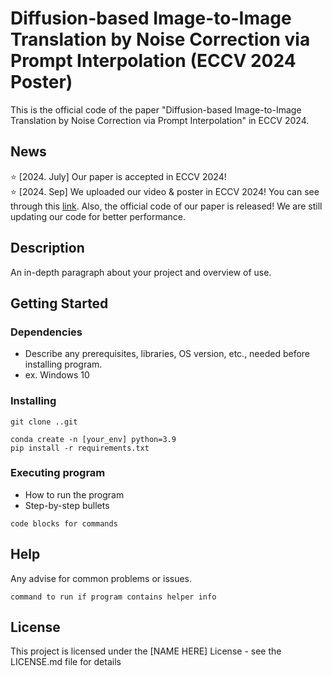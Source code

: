 # Diffusion-based Image-to-Image Translation by Noise Correction via Prompt Interpolation (ECCV 2024 Poster)

This is the official code of the paper "Diffusion-based Image-to-Image Translation by Noise Correction via Prompt Interpolation" in ECCV 2024. 

## News

:star: [2024. July] Our paper is accepted in ECCV 2024! \
:star: [2024. Sep] We uploaded our video & poster in ECCV 2024! You can see through this [link](https://eccv.ecva.net/virtual/2024/poster/2134). Also, the official code of our paper is released! We are still updating our code for better performance.

## Description

An in-depth paragraph about your project and overview of use.

## Getting Started

### Dependencies

* Describe any prerequisites, libraries, OS version, etc., needed before installing program.
* ex. Windows 10

### Installing


```
git clone ..git
```

```
conda create -n [your_env] python=3.9
pip install -r requirements.txt
```


### Executing program

* How to run the program
* Step-by-step bullets
```
code blocks for commands
```

## Help

Any advise for common problems or issues.
```
command to run if program contains helper info
```



## License

This project is licensed under the [NAME HERE] License - see the LICENSE.md file for details
